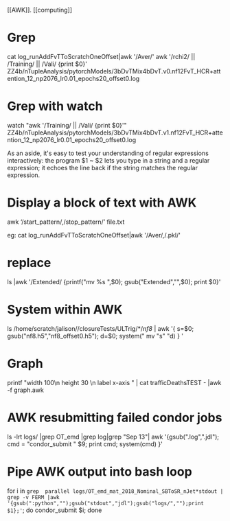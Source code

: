 [[AWK]]. [[computing]]

# Grep
cat log_runAddFvTToScratchOneOffset|awk '/Aver/'
awk '/rchi2/ || /Training/ || /Vali/ {print $0}' ZZ4b/nTupleAnalysis/pytorchModels/3bDvTMix4bDvT.v0.nf12FvT_HCR+attention_12_np2076_lr0.01_epochs20_offset0.log 

# Grep with watch
watch "awk '/Training/ || /Vali/ {print \$0}'" ZZ4b/nTupleAnalysis/pytorchModels/3bDvTMix4bDvT.v1.nf12FvT_HCR+attention_12_np2076_lr0.01_epochs20_offset0.log 

As an aside, it's easy to test your understanding of regular expressions interactively: the program
$1 ~ $2
lets you type in a string and a regular expression; it echoes the line back if the string matches the regular expression.


# Display a block of text with AWK
awk ‘/start_pattern/,/stop_pattern/’ file.txt

eg: 
cat log_runAddFvTToScratchOneOffset|awk '/Aver/,/.pkl/'


# replace

ls |awk '/Extended/ {printf("mv %s ",$0); gsub("Extended","",$0); print $0}'


# System within AWK
ls /home/scratch/jalison//closureTests/ULTrig/*/*nf8* | awk  '{ s=$0; gsub("nf8.h5","nf8_offset0.h5"); d=$0; system(" mv "s" "d)  } '


# Graph
printf "width 100\n height 30 \n label x-axis  " | cat trafficDeathsTEST - |awk  -f graph.awk


# AWK resubmitting failed condor jobs
ls -lrt logs/ |grep OT_emd |grep log|grep "Sep 13"| awk '{gsub(".log",".jdl"); cmd = "condor_submit " $9; print cmd; system(cmd) }'

# Pipe AWK output into bash loop
for i in `grep  parallel logs/OT_emd_mat_2018_Nominal_SBToSR_nJet*stdout | grep -v FERM |awk '{gsub(":python","");gsub("stdout","jdl");gsub("logs/","");print $1};'`; do  condor_submit $i; done
